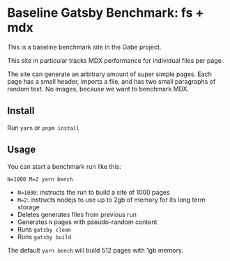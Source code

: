 # Baseline Gatsby Benchmark: fs + mdx

This is a baseline benchmark site in the Gabe project.

This site in particular tracks MDX performance for individual files per page.

The site can generate an arbitrary amount of super simple pages. Each page has a small header, imports a file, and has two small paragraphs of random text. No images, because we want to benchmark MDX.

## Install

Run `yarn` or `pnpm install`

## Usage

You can start a benchmark run like this:

```shell
N=1000 M=2 yarn bench
```

- `N=1000`: instructs the run to build a site of 1000 pages
- `M=2`: instructs nodejs to use up to 2gb of memory for its long term storage
- Deletes generates files from previous run
- Generates `N` pages with pseudo-random content
- Runs `gatsby clean`
- Runs `gatsby build`

The default `yarn bench` will build 512 pages with 1gb memory.
